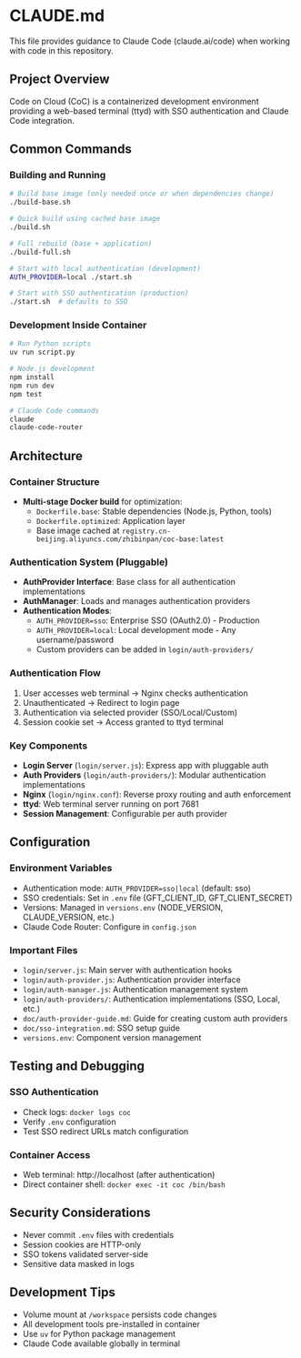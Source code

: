# CLAUDE.md

This file provides guidance to Claude Code (claude.ai/code) when working with code in this repository.

## Project Overview
Code on Cloud (CoC) is a containerized development environment providing a web-based terminal (ttyd) with SSO authentication and Claude Code integration.

## Common Commands

### Building and Running
```bash
# Build base image (only needed once or when dependencies change)
./build-base.sh

# Quick build using cached base image
./build.sh

# Full rebuild (base + application)
./build-full.sh

# Start with local authentication (development)
AUTH_PROVIDER=local ./start.sh

# Start with SSO authentication (production)
./start.sh  # defaults to SSO
```

### Development Inside Container
```bash
# Run Python scripts
uv run script.py

# Node.js development
npm install
npm run dev
npm test

# Claude Code commands
claude
claude-code-router
```

## Architecture

### Container Structure
- **Multi-stage Docker build** for optimization:
  - `Dockerfile.base`: Stable dependencies (Node.js, Python, tools)
  - `Dockerfile.optimized`: Application layer
  - Base image cached at `registry.cn-beijing.aliyuncs.com/zhibinpan/coc-base:latest`

### Authentication System (Pluggable)
- **AuthProvider Interface**: Base class for all authentication implementations
- **AuthManager**: Loads and manages authentication providers
- **Authentication Modes**:
  - `AUTH_PROVIDER=sso`: Enterprise SSO (OAuth2.0) - Production
  - `AUTH_PROVIDER=local`: Local development mode - Any username/password
  - Custom providers can be added in `login/auth-providers/`

### Authentication Flow
1. User accesses web terminal → Nginx checks authentication
2. Unauthenticated → Redirect to login page
3. Authentication via selected provider (SSO/Local/Custom)
4. Session cookie set → Access granted to ttyd terminal

### Key Components
- **Login Server** (`login/server.js`): Express app with pluggable auth
- **Auth Providers** (`login/auth-providers/`): Modular authentication implementations
- **Nginx** (`login/nginx.conf`): Reverse proxy routing and auth enforcement
- **ttyd**: Web terminal server running on port 7681
- **Session Management**: Configurable per auth provider

## Configuration

### Environment Variables
- Authentication mode: `AUTH_PROVIDER=sso|local` (default: sso)
- SSO credentials: Set in `.env` file (GFT_CLIENT_ID, GFT_CLIENT_SECRET)
- Versions: Managed in `versions.env` (NODE_VERSION, CLAUDE_VERSION, etc.)
- Claude Code Router: Configure in `config.json`

### Important Files
- `login/server.js`: Main server with authentication hooks
- `login/auth-provider.js`: Authentication provider interface
- `login/auth-manager.js`: Authentication management system
- `login/auth-providers/`: Authentication implementations (SSO, Local, etc.)
- `doc/auth-provider-guide.md`: Guide for creating custom auth providers
- `doc/sso-integration.md`: SSO setup guide
- `versions.env`: Component version management

## Testing and Debugging

### SSO Authentication
- Check logs: `docker logs coc`
- Verify `.env` configuration
- Test SSO redirect URLs match configuration

### Container Access
- Web terminal: http://localhost (after authentication)
- Direct container shell: `docker exec -it coc /bin/bash`

## Security Considerations
- Never commit `.env` files with credentials
- Session cookies are HTTP-only
- SSO tokens validated server-side
- Sensitive data masked in logs

## Development Tips
- Volume mount at `/workspace` persists code changes
- All development tools pre-installed in container
- Use `uv` for Python package management
- Claude Code available globally in terminal